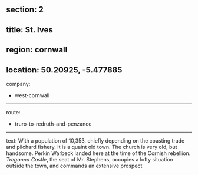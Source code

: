 section: 2
----
title: St. Ives
----
region: cornwall
----
location: 50.20925, -5.477885
----
company:
- west-cornwall
----
route:
- truro-to-redruth-and-penzance
----
text: With a population of 10,353, chiefly depending on the coasting trade and pilchard fishery. It is a quaint old town. The church is very old, but handsome. Perkin Warbeck landed here at the time of the Cornish rebellion. *Treganna Castle*, the seat of Mr. Stephens, occupies a lofty situation outside the town, and commands an extensive prospect
